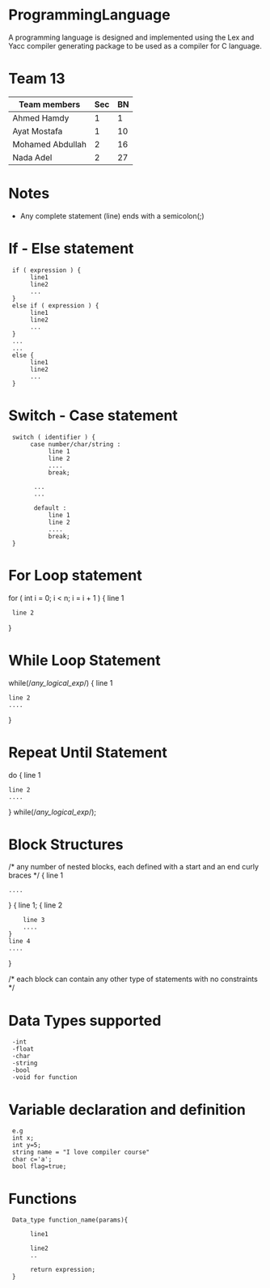 # ProgrammingLanguage
A programming language is designed and implemented using the Lex and Yacc compiler generating package to be used as a compiler for C language.

# Team 13
| Team members | Sec  | BN  |
| ------- | --- | --- |
| Ahmed Hamdy | 1 | 1 |
| Ayat Mostafa | 1 | 10 |
| Mohamed Abdullah | 2 | 16 |
| Nada Adel | 2 | 27 |

# Notes
   - Any complete statement (line) ends with a semicolon(;)

# If - Else statement

     if ( expression ) {
          line1
          line2
          ...
     }
     else if ( expression ) {
          line1
          line2
          ...
     }
     ...
     ...
     else {
          line1
          line2
          ...
     }


# Switch - Case statement

     switch ( identifier ) {
          case number/char/string :
               line 1
               line 2
               ....
               break;

           ...
           ...

           default :
               line 1
               line 2
               ....
               break;
     }

# For Loop statement

for ( int i = 0; i < n; i = i + 1 )
{
     line 1

     line 2
}     

# While Loop Statement

while(/*any_logical_exp*/)
{
	line 1
	
	line 2
	....
}

# Repeat Until Statement

do 
{
	line 1
	
	line 2
	....
}
while(/*any_logical_exp*/);

# Block Structures

/* any number of nested blocks, each defined with a start and an end curly braces */
{
	line 1
	
	....
}
{
	line 1;
	{
		line 2
		
		line 3
		....
	}
	line 4
	....
}

/* each block can contain any other type of statements with no constraints */

# Data Types supported 
     -int 
     -float
     -char
     -string
     -bool
     -void for function 

# Variable declaration and definition 
     e.g 
     int x;
     int y=5;
     string name = "I love compiler course"
     char c='a';
     bool flag=true;

# Functions
     Data_type function_name(params){

          line1
          
          line2
          .. 

          return expression;
     }

